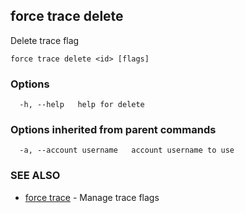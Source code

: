## force trace delete

Delete trace flag

```
force trace delete <id> [flags]
```

### Options

```
  -h, --help   help for delete
```

### Options inherited from parent commands

```
  -a, --account username   account username to use
```

### SEE ALSO

* [force trace](force_trace.md)	 - Manage trace flags

